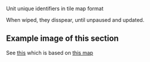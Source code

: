 
Unit unique identifiers in tile map format 

When wiped, they disspear, until unpaused and updated.

## Example image of this section
See [this](https://github.com/sourcehold/sourcehold-maps/tree/master/resources/example_section_images/1010.png)
which is based on [this map](https://github.com/sourcehold/sourcehold-maps/tree/master/resources/example_section_images/example.sav)